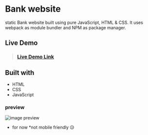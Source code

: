 # Bank website
static Bank website built using pure JavaScript, HTML &amp; CSS. It uses webpack as module bundler and NPM as package manager.

## Live Demo

> ### [Live Demo Link](https://bankaa.netlify.app)
## Built with
- HTML
- CSS
- JavaScript

### preview

![image preview](screenShot.png)

- for now \*not mobile friendly 😥
